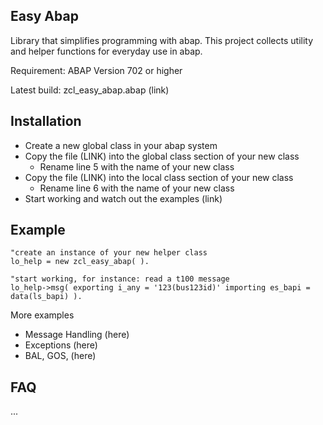 ## Easy Abap

Library that simplifies programming with abap. This project collects utility and helper functions for everyday use in abap.

Requirement: ABAP Version 702 or higher

Latest build: zcl_easy_abap.abap (link)


## Installation

* Create a new global class in your abap system
* Copy the file (LINK) into the global class section of your new class
    * Rename line 5 with the name of your new class
* Copy the file (LINK) into the local class section of your new class
    * Rename line 6 with the name of your new class
* Start working and watch out the examples (link)

## Example

```ABAP
"create an instance of your new helper class
lo_help = new zcl_easy_abap( ).

"start working, for instance: read a t100 message
lo_help->msg( exporting i_any = '123(bus123id)' importing es_bapi = data(ls_bapi) ).
```
More examples
   * Message Handling (here)
   * Exceptions (here)
   * BAL, GOS, (here)

## FAQ

...


